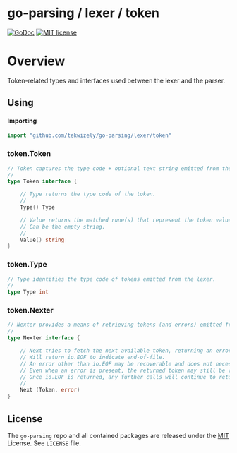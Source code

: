 # go-parsing / lexer / token
[![GoDoc](https://godoc.org/github.com/tekwizely/go-parsing/lexer/token?status.svg)](https://godoc.org/github.com/tekwizely/go-parsing/lexer/token)
[![MIT license](https://img.shields.io/badge/License-MIT-green.svg)](https://github.com/tekwizely/go-parsing/blob/master/LICENSE)

# Overview

Token-related types and interfaces used between the lexer and the parser.

## Using

#### Importing

```go
import "github.com/tekwizely/go-parsing/lexer/token"
```

### token.Token

```go
// Token captures the type code + optional text string emitted from the lexer.
//
type Token interface {

	// Type returns the type code of the token.
	//
	Type() Type

	// Value returns the matched rune(s) that represent the token value.
	// Can be the empty string.
	//
	Value() string
}
```

### token.Type

```go
// Type identifies the type code of tokens emitted from the lexer.
//
type Type int
```

### token.Nexter

```go
// Nexter provides a means of retrieving tokens (and errors) emitted from the lexer.
//
type Nexter interface {

	// Next tries to fetch the next available token, returning an error if something goes wrong.
	// Will return io.EOF to indicate end-of-file.
	// An error other than io.EOF may be recoverable and does not necessarily indicate end-of-file.
	// Even when an error is present, the returned token may still be valid and should be checked.
	// Once io.EOF is returned, any further calls will continue to return io.EOF.
	//
	Next (Token, error)
}
```

## License

The `go-parsing` repo and all contained packages are released under the [MIT](https://opensource.org/licenses/MIT) License.  See `LICENSE` file.
